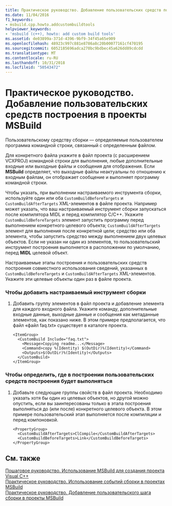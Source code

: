 ```yaml
---
title: Практическое руководство. Добавление пользовательских средств построения в проекты MSBuild
ms.date: 11/04/2016
f1_keywords:
- msbuild.cpp.howto.addcustombuildtools
helpviewer_keywords:
- 'msbuild (c++), howto: add custom build tools'
ms.assetid: de03899a-371d-4396-9bf9-34f45a65e909
ms.openlocfilehash: 48923c997c881e8786a8c20b00077161cf470195
ms.sourcegitcommit: 6052185696adca270bc9bdbec45a626dd89cdcdd
ms.translationtype: MT
ms.contentlocale: ru-RU
ms.lasthandoff: 10/31/2018
ms.locfileid: "50543472"
---
```

# <a name="how-to-add-custom-build-tools-to-msbuild-projects"></a>Практическое руководство. Добавление пользовательских средств построения в проекты MSBuild

Пользовательскому средству сборки — определяемые пользователем программа командной строки, связанный с определенным файлом.

Для конкретного файла укажите в файл проекта (с расширением VCXPROJ) командной строки для выполнения, любые дополнительные входные или выходные файлы и сообщения для отображения. Если **MSBuild** определяет, что выходные файлы неактуальны по отношению к входным файлам, он отображает сообщение и выполняет программу командной строки.

Чтобы указать, при выполнении настраиваемого инструмента сборки, используйте один или оба `CustomBuildBeforeTargets` и `CustomBuildAfterTargets` XML-элементов в файле проекта. Например может указать, что ваш настраиваемый инструмент сборки запускаться после компилятора MIDL и перед компилятор C/C++. Укажите `CustomBuildBeforeTargets` элемент запустить программу перед выполнением конкретного целевого объекта; `CustomBuildAfterTargets` элемент для выполнения после конкретной цели; средство или оба элемента, чтобы запустить средство между выполнением двух целевых объектов. Если не указан ни один из элементов, то пользовательский инструмент построения выполняется в расположении по умолчанию, перед **MIDL** целевой объект.

Настраиваемые этапы построения и пользовательских средств построения совместного использования сведений, указанных в `CustomBuildBeforeTargets` и `CustomBuildAfterTargets` XML-элементов. Укажите эти целевые объекты один раз в файле проекта.

### <a name="to-add-a-custom-build-tool"></a>Чтобы добавить настраиваемый инструмент сборки

1. Добавить группу элементов в файл проекта и добавление элемента для каждого входного файла. Укажите команду, дополнительные входные данные, выходные данные и сообщения как метаданные элементов, как показано ниже. В этом примере предполагается, что файл «файл faq.txt» существует в каталоге проекта.

    ```
    <ItemGroup>
      <CustomBuild Include="faq.txt">
        <Message>Copying readme...</Message>
        <Command>copy %(Identity) $(OutDir)%(Identity)</Command>
        <Outputs>$(OutDir)%(Identity)</Outputs>
      </CustomBuild>
    </ItemGroup>
    ```

### <a name="to-define-where-in-the-build-the-custom-build-tools-will-execute"></a>Чтобы определить, где в построении пользовательских средств построения будет выполняться

1. Добавьте следующие группы свойств в файл проекта. Необходимо указать хотя бы один из целевых объектов, но другой можно опустить, если вы заинтересованы только в этапа построения выполняться до (или после) конкретного целевого объекта. В этом примере пользовательский этап выполняется после компиляции и перед компоновкой.

    ```
    <PropertyGroup>
      <CustomBuildAfterTargets>ClCompile</CustomBuildAfterTargets>
      <CustomBuildBeforeTargets>Link</CustomBuildBeforeTargets>
    </PropertyGroup>
    ```

## <a name="see-also"></a>См. также

[Пошаговое руководство. Использование MSBuild для создания проекта Visual C++](../build/walkthrough-using-msbuild-to-create-a-visual-cpp-project.md)<br/>
[Практическое руководство. Использование событий сборки в проектах MSBuild](../build/how-to-use-build-events-in-msbuild-projects.md)<br/>
[Практическое руководство. Добавление пользовательского шага сборки в проекты MSBuild](../build/how-to-add-a-custom-build-step-to-msbuild-projects.md)